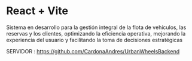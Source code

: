 # React + Vite

Sistema en desarrollo para la gestión integral de la flota de vehículos, las reservas y los clientes, optimizando la eficiencia operativa, mejorando la experiencia del usuario y facilitando la toma de decisiones estratégicas

SERVIDOR : https://github.com/CardonaAndres/UrbanWheelsBackend
